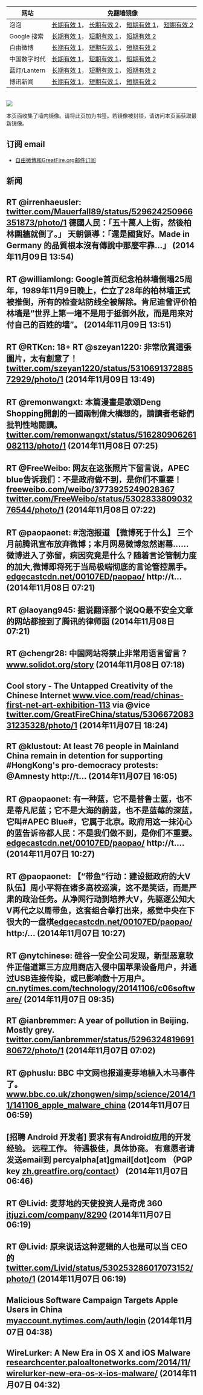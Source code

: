 <table>
    <thead>
        <tr>
            <th>网站</th>
            <th>免翻墙镜像</th>
        </tr>
    </thead>
    <tbody>    
        <tr>
            <td>泡泡</td>
            <td>            
                <a href="https://gp1.wpc.edgecastcdn.net/80107EF/soft.pingfan.pw/paopao/" target="jx1">长期有效 1</a>，            
                <a href="https://edgecastcdn.net/00107ED/paopao/" target="jx2">长期有效 2</a>，            
                <a href="https://paopao3.azurewebsites.net" target="jx3">短期有效 1</a>，            
                <a href="https://d19ysv8o6fv16v.cloudfront.net" target="jx4">短期有效 2</a>
            </td>
        </tr>    
        <tr>
            <td>Google 搜索</td>
            <td>            
                <a href="https://edgecastcdn.net/00107ED/g/" target="jx5">长期有效 1</a>，            
                <a href="https://865ba.azurewebsites.net" target="jx6">短期有效 1</a>，            
                <a href="https://d3vv89cvqbrqlq.cloudfront.net" target="jx7">短期有效 2</a>
            </td>
        </tr>    
        <tr>
            <td>自由微博</td>
            <td>            
                <a href="https://edgecastcdn.net/00107ED/freeweibo/" target="jx8">长期有效 1</a>，            
                <a href="https://fw6.azurewebsites.net" target="jx9">短期有效 1</a>，            
                <a href="https://d2fstso2jh4dhr.cloudfront.net" target="jx10">短期有效 2</a>
            </td>
        </tr>    
        <tr>
            <td>中国数字时代</td>
            <td>            
                <a href="https://edgecastcdn.net/00107ED/cdt/" target="jx11">长期有效 1</a>，            
                <a href="https://39bf.azurewebsites.net" target="jx12">短期有效 1</a>，            
                <a href="https://dazdu2iuzl72b.cloudfront.net" target="jx13">短期有效 2</a>
            </td>
        </tr>    
        <tr>
            <td>蓝灯/Lantern</td>
            <td>            
                <a href="https://edgecastcdn.net/00107ED/lantern/" target="jx14">长期有效 1</a>，            
                <a href="https://c7511.azurewebsites.net" target="jx15">短期有效 1</a>，            
                <a href="https://dx1djqjpnvurw.cloudfront.net" target="jx16">短期有效 2</a>
            </td>
        </tr>    
        <tr>
            <td>博讯新闻</td>
            <td>            
                <a href="https://gp1.wpc.edgecastcdn.net/80107EF/soft.pingfan.pw/boxun/" target="jx17">长期有效 1</a>，            
                <a href="https://boxun2.azurewebsites.net" target="jx18">短期有效 1</a>，            
                <a href="https://d3588w5hqzcepn.cloudfront.net" target="jx19">短期有效 2</a>
            </td>
        </tr>
    </tbody>
</table>
<br/>
<img src="https://raw.githubusercontent.com/greatfire/z/master/logos.gif" />

本页面收集了墙内镜像。请将此页加为书签。若镜像被封锁，请访问本页面获取最新镜像。

## 订阅 email
* <a href="https://b.us7.list-manage.com/subscribe?u=854fca58782082e0cbdf204a0&id=c78949b93c">自由微博和GreatFire.org邮件订阅</a>
    
## 新闻
RT @irrenhaeusler: <a href="https://twitter.com/Mauerfall89/status/529624250966351873/photo/1" target="_BLANK">twitter.com/Mauerfall89/status/529624250966351873/photo/1</a>
德國人民：「五十萬人上街，然後柏林圍牆就倒了。」
天朝領導：「還是國貨好。Made in Germany 的品質根本沒有傳說中那麼牢靠...」 (2014年11月09日 13:54)
 ---
RT @williamlong: Google首页纪念柏林墙倒塌25周年，1989年11月9日晚上，伫立了28年的柏林墙正式被推倒，所有的检查站防线全被解除。肯尼迪曾评价柏林墙是“世界上第一堵不是用于抵御外敌，而是用来对付自己的百姓的墙”。 (2014年11月09日 13:51)
 ---
RT @RTKcn: 18+ RT @szeyan1220: 非常欣賞這張圖片，太有創意了！ <a href="https://twitter.com/szeyan1220/status/531069137288572929/photo/1" target="_BLANK">twitter.com/szeyan1220/status/531069137288572929/photo/1</a> (2014年11月09日 13:49)
 ---
RT @remonwangxt: 本篇漫畫是歌頌Deng Shopping開創的一國兩制偉大構想的，請讀者老爺們批判性地閱讀。 <a href="http://twitter.com/remonwangxt/status/516280906261082113/photo/1" target="_BLANK">twitter.com/remonwangxt/status/516280906261082113/photo/1</a> (2014年11月08日 07:25)
 ---
RT @FreeWeibo: 网友在这张照片下留言说，APEC blue告诉我们：不是政府做不到，是你们不重要！ <a href="https://freeweibo.com/weibo/3773925249028367" target="_BLANK">freeweibo.com/weibo/3773925249028367</a> <a href="https://twitter.com/FreeWeibo/status/530283380903276544/photo/1" target="_BLANK">twitter.com/FreeWeibo/status/530283380903276544/photo/1</a> (2014年11月08日 07:22)
 ---
RT @paopaonet: #泡泡报道 【微博死于什么】 三个月前腾讯宣布放弃微博；本月网易微博忽然谢幕......微博进入了弥留，病因究竟是什么？随着言论管制力度的加大,微博即将死于当局极端彻底的言论管控黑手。<a href="https://edgecastcdn.net/00107ED/paopao/?u=/article/256" target="_BLANK">edgecastcdn.net/00107ED/paopao/</a> http://t… (2014年11月08日 07:21)
 ---
RT @laoyang945: 据说翻译那个说QQ最不安全文章的网站都接到了腾讯的律师函 (2014年11月08日 07:21)
 ---
RT @chengr28: 中国网站将禁止非常用语言留言？ <a href="http://www.solidot.org/story?sid=41790" target="_BLANK">www.solidot.org/story</a> (2014年11月08日 07:18)
 ---
Cool story - The Untapped Creativity of the Chinese Internet <a href="http://www.vice.com/read/chinas-first-net-art-exhibition-113" target="_BLANK">www.vice.com/read/chinas-first-net-art-exhibition-113</a> via @vice <a href="https://twitter.com/GreatFireChina/status/530667208331235328/photo/1" target="_BLANK">twitter.com/GreatFireChina/status/530667208331235328/photo/1</a> (2014年11月07日 18:24)
 ---
RT @klustout: At least 76 people in Mainland China remain in detention for supporting #HongKong's pro-democracy protests: @Amnesty http://t… (2014年11月07日 16:05)
 ---
RT @paopaonet: 有一种蓝，它不是普鲁士蓝，也不是蒂凡尼蓝；它不是大海的蔚蓝，也不是蓝莓的深蓝，它叫#APEC Blue#，它属于北京。政府用这一抹沁心的蓝告诉帝都人民：不是我们做不到，是你们不重要。<a href="https://edgecastcdn.net/00107ED/paopao/?u=/article/251" target="_BLANK">edgecastcdn.net/00107ED/paopao/</a> http://t.… (2014年11月07日 10:27)
 ---
RT @paopaonet: 【“带鱼”行动：建设挺政府的大V队伍】周小平将在诸多高校巡演，这不是笑话，而是严肃的政治任务。从净网行动到培养大V，先驱逐公知大V再代之以周带鱼，这套组合拳打出来，感觉中央在下很大的一盘棋<a href="https://edgecastcdn.net/00107ED/paopao/?u=/article/252" target="_BLANK">edgecastcdn.net/00107ED/paopao/</a> http:/… (2014年11月07日 10:27)
 ---
RT @nytchinese: 硅谷一安全公司发现，新型恶意软件正借道第三方应用商店入侵中国苹果设备用户，并通过USB连接传染，或已影响数十万用户。<a href="http://cn.nytimes.com/technology/20141106/c06software/" target="_BLANK">cn.nytimes.com/technology/20141106/c06software/</a> (2014年11月07日 09:35)
 ---
RT @ianbremmer: A year of pollution in Beijing. Mostly grey. <a href="https://twitter.com/ianbremmer/status/529632481969180672/photo/1" target="_BLANK">twitter.com/ianbremmer/status/529632481969180672/photo/1</a> (2014年11月07日 07:02)
 ---
RT @phuslu: BBC 中文网也报道麦芽地植入木马事件了。<a href="http://www.bbc.co.uk/zhongwen/simp/science/2014/11/141106_apple_malware_china" target="_BLANK">www.bbc.co.uk/zhongwen/simp/science/2014/11/141106_apple_malware_china</a> (2014年11月07日 06:59)
 ---
[招聘 Android 开发者] 要求有有Android应用的开发经验。 远程工作。 待遇极佳，具体协商。 有意愿者请发送email到 percyalpha[at]gmail[dot]com （PGP key <a href="https://zh.greatfire.org/contact#alt" target="_BLANK">zh.greatfire.org/contact</a>） (2014年11月07日 06:46)
 ---
RT @Livid: 麦芽地的天使投资人是奇虎 360 <a href="http://itjuzi.com/company/8290" target="_BLANK">itjuzi.com/company/8290</a> (2014年11月07日 06:19)
 ---
RT @Livid: 原来说话这种逻辑的人也是可以当 CEO 的 <a href="https://twitter.com/Livid/status/530253286017073152/photo/1" target="_BLANK">twitter.com/Livid/status/530253286017073152/photo/1</a> (2014年11月07日 06:19)
 ---
Malicious Software Campaign Targets Apple Users in China  <a href="https://myaccount.nytimes.com/auth/login?URI=http%3A%2F%2Fbits.blogs.nytimes.com%2F2014%2F11%2F05%2Fmalicious-software-campaign-targets-apple-users-in-china%2F%3Fref%3Dtechnology%26_r%3D5&REFUSE_COOKIE_ERROR=SHOW_ERROR" target="_BLANK">myaccount.nytimes.com/auth/login</a> (2014年11月07日 04:38)
 ---
WireLurker: A New Era in OS X and iOS Malware <a href="http://researchcenter.paloaltonetworks.com/2014/11/wirelurker-new-era-os-x-ios-malware/" target="_BLANK">researchcenter.paloaltonetworks.com/2014/11/wirelurker-new-era-os-x-ios-malware/</a> (2014年11月07日 04:32)
 ---
